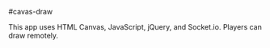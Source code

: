 #cavas-draw

This app uses HTML Canvas, JavaScript, jQuery, and Socket.io. Players can draw remotely.
